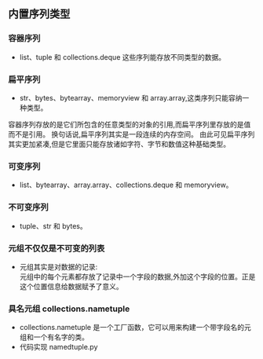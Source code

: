## 内置序列类型
### 容器序列
* list、tuple 和 collections.deque 这些序列能存放不同类型的数据。
### 扁平序列
* str、bytes、bytearray、memoryview 和 array.array,这类序列只能容纳一种类型。

容器序列存放的是它们所包含的任意类型的对象的引用,而扁平序列里存放的是值而不是引用。
换句话说,扁平序列其实是一段连续的内存空间。
由此可见扁平序列其实更加紧凑,但是它里面只能存放诸如字符、字节和数值这种基础类型。

### 可变序列
* list、bytearray、array.array、collections.deque 和 memoryview。
### 不可变序列
* tuple、str 和 bytes。


### 元组不仅仅是不可变的列表
* 元组其实是对数据的记录:  
元组中的每个元素都存放了记录中一个字段的数据,外加这个字段的位置。正是这个位置信息给数据赋予了意义。

### 具名元组 collections.nametuple
* collections.nametuple 是一个工厂函数，它可以用来构建一个带字段名的元组和一个有名字的类。
* 代码实现 namedtuple.py